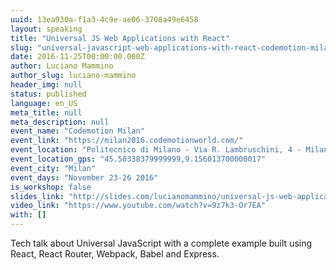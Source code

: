 ```yaml
---
uuid: 13ea930a-f1a3-4c9e-ae06-3708a49e6458
layout: speaking
title: "Universal JS Web Applications with React"
slug: "universal-javascript-web-applications-with-react-codemotion-milan"
date: 2016-11-25T00:00:00.000Z
author: Luciano Mammino
author_slug: luciano-mammino
header_img: null
status: published
language: en_US
meta_title: null
meta_description: null
event_name: "Codemotion Milan"
event_link: "https://milan2016.codemotionworld.com/"
event_location: "Politecnico di Milano - Via R. Lambruschini, 4 - Milano, italy"
event_location_gps: "45.50338379999999,9.156013700000017"
event_city: "Milan"
event_days: "November 23-26 2016"
is_workshop: false
slides_link: "http://slides.com/lucianomammino/universal-js-web-applications-with-react-codemotion-milan-2016"
video_link: "https://www.youtube.com/watch?v=9z7k3-Or7EA"
with: []
---
```


Tech talk about Universal JavaScript with a complete example built using React, React Router, Webpack, Babel and Express.
